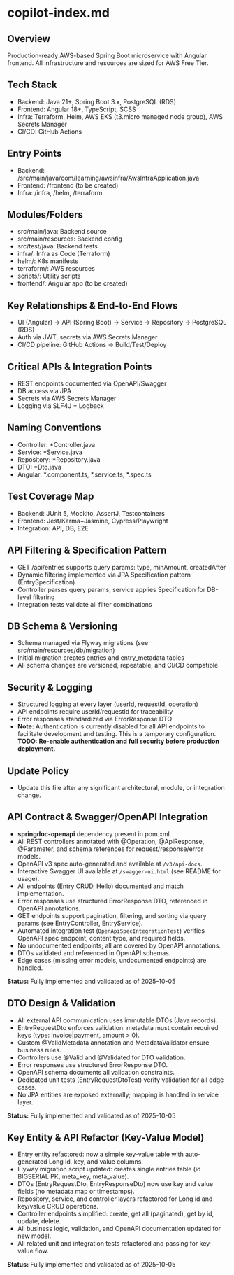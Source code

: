 # copilot-index.md

## Overview
Production-ready AWS-based Spring Boot microservice with Angular frontend. All infrastructure and resources are sized for AWS Free Tier.

## Tech Stack
- Backend: Java 21+, Spring Boot 3.x, PostgreSQL (RDS)
- Frontend: Angular 18+, TypeScript, SCSS
- Infra: Terraform, Helm, AWS EKS (t3.micro managed node group), AWS Secrets Manager
- CI/CD: GitHub Actions

## Entry Points
- Backend: /src/main/java/com/learning/awsinfra/AwsInfraApplication.java
- Frontend: /frontend (to be created)
- Infra: /infra, /helm, /terraform

## Modules/Folders
- src/main/java: Backend source
- src/main/resources: Backend config
- src/test/java: Backend tests
- infra/: Infra as Code (Terraform)
- helm/: K8s manifests
- terraform/: AWS resources
- scripts/: Utility scripts
- frontend/: Angular app (to be created)

## Key Relationships & End-to-End Flows
- UI (Angular) → API (Spring Boot) → Service → Repository → PostgreSQL (RDS)
- Auth via JWT, secrets via AWS Secrets Manager
- CI/CD pipeline: GitHub Actions → Build/Test/Deploy

## Critical APIs & Integration Points
- REST endpoints documented via OpenAPI/Swagger
- DB access via JPA
- Secrets via AWS Secrets Manager
- Logging via SLF4J + Logback

## Naming Conventions
- Controller: *Controller.java
- Service: *Service.java
- Repository: *Repository.java
- DTO: *Dto.java
- Angular: *.component.ts, *.service.ts, *.spec.ts

## Test Coverage Map
- Backend: JUnit 5, Mockito, AssertJ, Testcontainers
- Frontend: Jest/Karma+Jasmine, Cypress/Playwright
- Integration: API, DB, E2E

## API Filtering & Specification Pattern
- GET /api/entries supports query params: type, minAmount, createdAfter
- Dynamic filtering implemented via JPA Specification pattern (EntrySpecification)
- Controller parses query params, service applies Specification for DB-level filtering
- Integration tests validate all filter combinations

## DB Schema & Versioning
- Schema managed via Flyway migrations (see src/main/resources/db/migration)
- Initial migration creates entries and entry_metadata tables
- All schema changes are versioned, repeatable, and CI/CD compatible

## Security & Logging
- Structured logging at every layer (userId, requestId, operation)
- API endpoints require userId/requestId for traceability
- Error responses standardized via ErrorResponse DTO
- **Note:** Authentication is currently disabled for all API endpoints to facilitate development and testing. This is a temporary configuration. **TODO: Re-enable authentication and full security before production deployment.**

## Update Policy
- Update this file after any significant architectural, module, or integration change.

## API Contract & Swagger/OpenAPI Integration

- **springdoc-openapi** dependency present in pom.xml.
- All REST controllers annotated with @Operation, @ApiResponse, @Parameter, and schema references for request/response/error models.
- OpenAPI v3 spec auto-generated and available at `/v3/api-docs`.
- Interactive Swagger UI available at `/swagger-ui.html` (see README for usage).
- All endpoints (Entry CRUD, Hello) documented and match implementation.
- Error responses use structured ErrorResponse DTO, referenced in OpenAPI annotations.
- GET endpoints support pagination, filtering, and sorting via query params (see EntryController, EntryService).
- Automated integration test (`OpenApiSpecIntegrationTest`) verifies OpenAPI spec endpoint, content type, and required fields.
- No undocumented endpoints; all are covered by OpenAPI annotations.
- DTOs validated and referenced in OpenAPI schemas.
- Edge cases (missing error models, undocumented endpoints) are handled.

**Status:** Fully implemented and validated as of 2025-10-05

## DTO Design & Validation

- All external API communication uses immutable DTOs (Java records).
- EntryRequestDto enforces validation: metadata must contain required keys (type: invoice|payment, amount > 0).
- Custom @ValidMetadata annotation and MetadataValidator ensure business rules.
- Controllers use @Valid and @Validated for DTO validation.
- Error responses use structured ErrorResponse DTO.
- OpenAPI schema documents all validation constraints.
- Dedicated unit tests (EntryRequestDtoTest) verify validation for all edge cases.
- No JPA entities are exposed externally; mapping is handled in service layer.

**Status:** Fully implemented and validated as of 2025-10-05

## Key Entity & API Refactor (Key-Value Model)

- Entry entity refactored: now a simple key-value table with auto-generated Long id, key, and value columns.
- Flyway migration script updated: creates single entries table (id BIGSERIAL PK, meta_key, meta_value).
- DTOs (EntryRequestDto, EntryResponseDto) now use key and value fields (no metadata map or timestamps).
- Repository, service, and controller layers refactored for Long id and key/value CRUD operations.
- Controller endpoints simplified: create, get all (paginated), get by id, update, delete.
- All business logic, validation, and OpenAPI documentation updated for new model.
- All related unit and integration tests refactored and passing for key-value flow.

**Status:** Fully implemented and validated as of 2025-10-05
